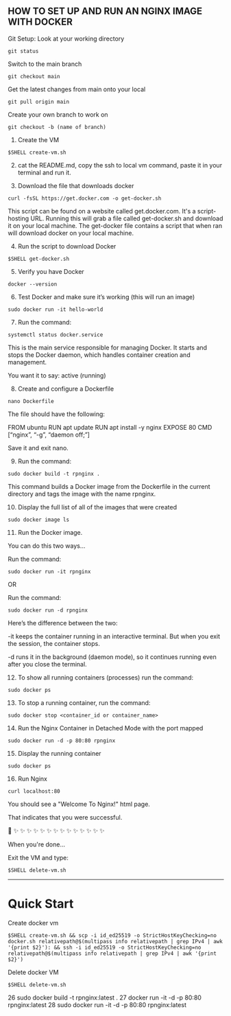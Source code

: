 ## HOW TO SET UP AND RUN AN NGINX IMAGE WITH DOCKER


Git Setup:
Look at your working directory
```shell
git status
```
Switch to the main branch
```shell
git checkout main
```
Get the latest changes from main onto your local
```shell
git pull origin main
```
Create your own branch to work on
```shell
git checkout -b (name of branch)
```



1. Create the VM
```shell
$SHELL create-vm.sh
```

2. cat the README.md, copy the ssh to local vm command, paste it in your 
terminal and 
run it.

3. Download the file that downloads docker
```shell
curl -fsSL https://get.docker.com -o get-docker.sh
```

This script can be found on a website called get.docker.com. It's a 
script-hosting URL. Running this will grab a file called get-docker.sh
and download it on your local machine. The get-docker file contains
a script that when ran will download docker on your local machine.

 4. Run the script to download Docker
```shell
$SHELL get-docker.sh
```

5. Verify you have Docker
```shell
docker --version
```

6. Test Docker and make sure it’s working (this will run an image)
```shell
sudo docker run -it hello-world
```

7. Run the command:
```shell
systemctl status docker.service 
```

This is the main service responsible for managing Docker. It starts and 
stops the Docker daemon, which handles container creation and management.

You want it to say: active (running)

8. Create and configure a Dockerfile
```shell
nano Dockerfile
```

The file should have the following:

FROM ubuntu
RUN apt update
RUN apt install -y nginx
EXPOSE 80
CMD [“nginx”, “-g”, “daemon off;”]

Save it and exit nano.

9. Run the command:
```shell
sudo docker build -t rpnginx .
```

This command builds a Docker image from the Dockerfile in the current 
directory and tags the image with the name rpnginx.

10. Display the full list of all of the images that were created
```shell
sudo docker image ls
```

11. Run the Docker image.

You can do this two ways...

Run the command:
```shell
sudo docker run -it rpnginx 
```

OR

Run the command:
```shell
sudo docker run -d rpnginx
```

Here’s the difference between the two:

-it keeps the container running in an interactive terminal. But when you 
exit the session, the container stops.

-d runs it in the background (daemon mode), so it continues running even 
after you close the terminal.

12. To show all running containers (processes) run the command:
```shell
sudo docker ps
```

13. To stop a running container, run the command:
```shell
sudo docker stop <container_id or container_name>
```

14. Run the  Nginx Container in Detached Mode with the port mapped
```shell
sudo docker run -d -p 80:80 rpnginx
```

15. Display the running container
```shell
sudo docker ps
```

16. Run Nginx
```shell
curl localhost:80
```

You should see a "Welcome To Nginx!" html page.

That indicates that you were successful.

🐳 ✨ ✨ ✨ ✨ ✨ ✨ ✨ ✨ ✨ ✨ ✨ ✨ ✨ ✨

When you're done...

Exit the VM and type:
```shell
$SHELL delete-vm.sh
```

---
# Quick Start
Create docker vm

```
$SHELL create-vm.sh && scp -i id_ed25519 -o StrictHostKeyChecking=no docker.sh relativepath@$(multipass info relativepath | grep IPv4 | awk '{print $2}'): && ssh -i id_ed25519 -o StrictHostKeyChecking=no relativepath@$(multipass info relativepath | grep IPv4 | awk '{print $2}')
```

Delete docker VM

```
$SHELL delete-vm.sh
```

 26  sudo docker build -t rpnginx:latest .
   27  docker run -it -d -p 80:80 rpnginx:latest
   28  sudo docker run -it -d -p 80:80 rpnginx:latest
